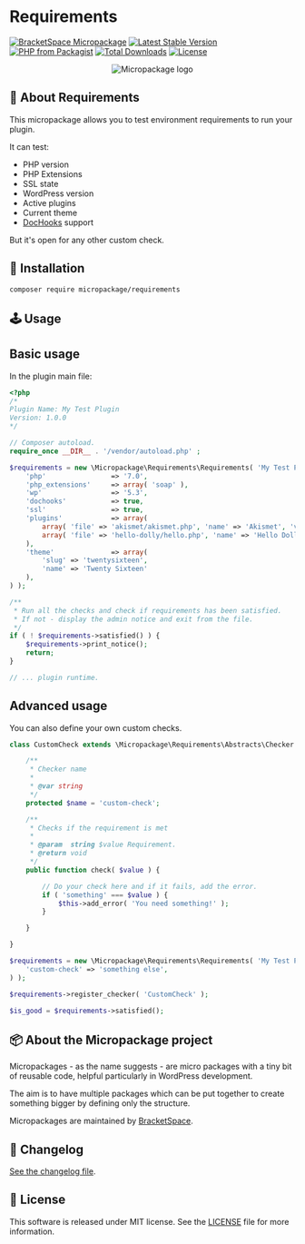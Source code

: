 # Requirements

[![BracketSpace Micropackage](https://img.shields.io/badge/BracketSpace-Micropackage-brightgreen)](https://bracketspace.com)
[![Latest Stable Version](https://poser.pugx.org/micropackage/requirements/v/stable)](https://packagist.org/packages/micropackage/requirements)
[![PHP from Packagist](https://img.shields.io/packagist/php-v/micropackage/requirements.svg)](https://packagist.org/packages/micropackage/requirements)
[![Total Downloads](https://poser.pugx.org/micropackage/requirements/downloads)](https://packagist.org/packages/micropackage/requirements)
[![License](https://poser.pugx.org/micropackage/requirements/license)](https://packagist.org/packages/micropackage/requirements)

<p align="center">
    <img src="https://bracketspace.com/extras/micropackage/micropackage-small.png" alt="Micropackage logo"/>
</p>

## 🧬 About Requirements

This micropackage allows you to test environment requirements to run your plugin.

It can test:

- PHP version
- PHP Extensions
- SSL state
- WordPress version
- Active plugins
- Current theme
- [DocHooks](https://github.com/micropackage/dochooks) support

But it's open for any other custom check.

## 💾 Installation

``` bash
composer require micropackage/requirements
```

## 🕹 Usage

## Basic usage

In the plugin main file:

```php
<?php
/*
Plugin Name: My Test Plugin
Version: 1.0.0
*/

// Composer autoload.
require_once __DIR__ . '/vendor/autoload.php' ;

$requirements = new \Micropackage\Requirements\Requirements( 'My Test Plugin', array(
	'php'                => '7.0',
	'php_extensions'     => array( 'soap' ),
	'wp'                 => '5.3',
	'dochooks'           => true,
	'ssl'                => true,
	'plugins'            => array(
		array( 'file' => 'akismet/akismet.php', 'name' => 'Akismet', 'version' => '3.0' ),
		array( 'file' => 'hello-dolly/hello.php', 'name' => 'Hello Dolly', 'version' => '1.5' )
	),
	'theme'              => array(
		'slug' => 'twentysixteen',
		'name' => 'Twenty Sixteen'
	),
) );

/**
 * Run all the checks and check if requirements has been satisfied.
 * If not - display the admin notice and exit from the file.
 */
if ( ! $requirements->satisfied() ) {
	$requirements->print_notice();
	return;
}

// ... plugin runtime.
```

## Advanced usage

You can also define your own custom checks.

```php
class CustomCheck extends \Micropackage\Requirements\Abstracts\Checker {

	/**
	 * Checker name
	 *
	 * @var string
	 */
	protected $name = 'custom-check';

	/**
	 * Checks if the requirement is met
	 *
	 * @param  string $value Requirement.
	 * @return void
	 */
	public function check( $value ) {

		// Do your check here and if it fails, add the error.
		if ( 'something' === $value ) {
			$this->add_error( 'You need something!' );
		}

	}

}

$requirements = new \Micropackage\Requirements\Requirements( 'My Test Plugin', array(
	'custom-check' => 'something else',
) );

$requirements->register_checker( 'CustomCheck' );

$is_good = $requirements->satisfied();
```

## 📦 About the Micropackage project

Micropackages - as the name suggests - are micro packages with a tiny bit of reusable code, helpful particularly in WordPress development.

The aim is to have multiple packages which can be put together to create something bigger by defining only the structure.

Micropackages are maintained by [BracketSpace](https://bracketspace.com).

## 📖 Changelog

[See the changelog file](./CHANGELOG.md).

## 📃 License

This software is released under MIT license. See the [LICENSE](./LICENSE) file for more information.
